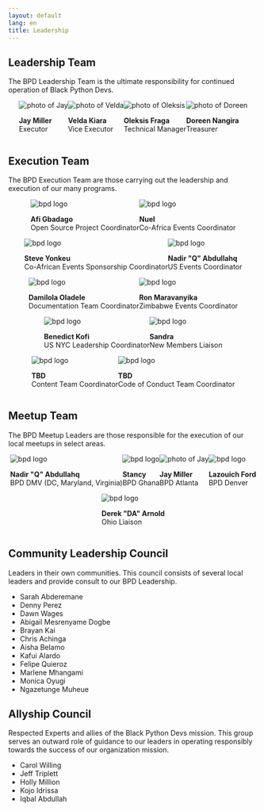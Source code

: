 ```yaml
---
layout: default
lang: en
title: Leadership
---
```


## Leadership Team

The BPD Leadership Team is the ultimate responsibility for continued operation of Black Python Devs.

<!-- Leadership team -->
<div class="grid" style="display:flex; flex-wrap: wrap; justify-content:center;" markdown="1">

<article class="leadership-photo-container">
<img class="leadership-photo" alt="photo of Jay" src="https://github.com/kjaymiller.png">
<p><strong>Jay Miller</strong><br/>
Executor</p>
</article>

<article class="leadership-photo-container">
<img class="leadership-photo" alt="photo of Velda" src="https://github.com/VeldaKiara.png">
<p><strong>Velda Kiara</strong><br/>
Vice Executor</p>
</article>
<article class="leadership-photo-container">
<img class="leadership-photo" alt="photo of Oleksis" src="https://github.com/oleksis.png">
<p><strong>Oleksis Fraga</strong><br/>
Technical Manager</p>
</article>

<article class="leadership-photo-container">
<img class="leadership-photo" alt="photo of Doreen" src="/assets/images/doreen.png">
<p><strong>Doreen Nangira</strong><br/>
Treasurer</p>
</article>
</div>

## Execution Team

The BPD Execution Team are those carrying out the leadership and execution of our many programs.

<!-- Execution team -->
<div class="grid" style="display:flex; flex-wrap: wrap; justify-content:center;" markdown="1">

<article class="leadership-photo-container">
<img class="leadership-photo" alt="bpd logo" src="/assets/images/bpd_stacked.png">
<p><strong>Afi Gbadago</strong><br/>
Open Source Project Coordinator</p>
</article>

<article class="leadership-photo-container">
<img class="leadership-photo" alt="bpd logo" src="/assets/images/bpd_stacked.png">
<p><strong>Nuel</strong><br/>
Co-Africa Events Coordinator</p>
</article>
<article class="leadership-photo-container">
<img class="leadership-photo" alt="bpd logo" src="/assets/images/bpd_stacked.png">
<p><strong>Steve Yonkeu</strong><br/>
Co-African Events Sponsorship Coordinator</p>
</article>

<article class="leadership-photo-container">
<img class="leadership-photo" alt="bpd logo" src="/assets/images/bpd_stacked.png">
<p><strong>Nadir "Q" Abdullahq</strong><br/>
 US Events Coordinator</p>
</article>
</div>

<div class="grid" style="display:flex; flex-wrap: wrap; justify-content:center;" markdown="1">

<article class="leadership-photo-container">
<img class="leadership-photo" alt="bpd logo" src="/assets/images/bpd_stacked.png">
<p><strong>Damilola Oladele</strong><br/>
Documentation Team Coordinator</p>
</article>

<article class="leadership-photo-container">
<img class="leadership-photo" alt="bpd logo" src="/assets/images/bpd_stacked.png">
<p><strong>Ron Maravanyika</strong><br/>
Zimbabwe Events Coordinator</p>
</article>
<article class="leadership-photo-container">
<img class="leadership-photo" alt="bpd logo" src="/assets/images/bpd_stacked.png">
<p><strong>Benedict Kofi</strong><br/>
US NYC Leadership Coordinator</p>
</article>

<article class="leadership-photo-container">
<img class="leadership-photo" alt="bpd logo" src="/assets/images/bpd_stacked.png">
<p><strong>Sandra</strong><br/>
New Members Liaison</p>
</article>

<article class="leadership-photo-container">
<img class="leadership-photo" alt="bpd logo" src="/assets/images/bpd_stacked.png">
<p><strong>TBD</strong><br/>
Content Team Coordinator</p>
</article>

<article class="leadership-photo-container">
<img class="leadership-photo" alt="bpd logo" src="/assets/images/bpd_stacked.png">
<p><strong>TBD</strong><br/>
Code of Conduct Team Coordinator</p>
</article>
</div>
<!-- end -->

## Meetup Team

The BPD Meetup Leaders are those responsible for the execution of our local meetups in select areas.

<!-- Meetup team -->
<div class="grid" style="display:flex; flex-wrap: wrap; justify-content:center;" markdown="1">

<article class="leadership-photo-container">
<img class="leadership-photo" alt="bpd logo" src="/assets/images/bpd_stacked.png">
<p><strong>Nadir "Q" Abdullahq</strong><br/>
BPD DMV (DC, Maryland, Virginia)</p>
</article>

<article class="leadership-photo-container">
<img class="leadership-photo" alt="bpd logo" src="/assets/images/bpd_stacked.png">
<p><strong>Stancy</strong><br/>
BPD Ghana</p>
</article>
<article class="leadership-photo-container">
<img class="leadership-photo" alt="photo of Jay" src="https://github.com/kjaymiller.png">
<p><strong>Jay Miller</strong><br/>
BPD Atlanta</p>
</article>

<article class="leadership-photo-container">
<img class="leadership-photo" alt="bpd logo" src="/assets/images/bpd_stacked.png">
<p><strong>Lazouich Ford</strong><br/>
BPD Denver</p>
</article>

<article class="leadership-photo-container">
<img class="leadership-photo" alt="bpd logo" src="/assets/images/bpd_stacked.png">
<p><strong>Derek "DA" Arnold</strong><br/>
Ohio Liaison</p>
</article>

</div>
<!-- end -->

## Community Leadership Council

Leaders in their own communities. This council consists of several local leaders and provide consult to our BPD Leadership.

- Sarah Abderemane
- Denny Perez
- Dawn Wages
- Abigail Mesrenyame Dogbe
- Brayan Kai
- Chris Achinga
- Aisha Belamo
- Kafui Alardo
- Felipe Quieroz
- Marlene Mhangami
- Monica Oyugi
- Ngazetunge Muheue

## Allyship Council

Respected Experts and allies of the Black Python Devs mission. This group serves an outward role of guidance to our leaders in operating responsibly towards the success of our organization mission.

- Carol Willing
- Jeff Triplett
- Holly Million
- Kojo Idrissa
- Iqbal Abdullah

